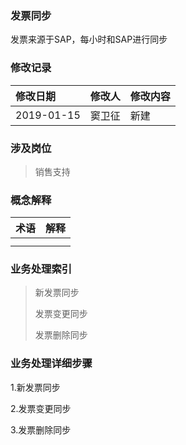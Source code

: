 ### 发票同步

发票来源于SAP，每小时和SAP进行同步

### 修改记录

| 修改日期 | 修改人 | 修改内容 |
| :--- | :--- | :--- |
| 2019-01-15 | 窦卫征 | 新建 |

### 涉及岗位

> 销售支持

### 概念解释

| 术语 | 解释 |
| :--- | :--- |
|  |  |
|  |  |

### 业务处理索引

> 新发票同步
>
> 发票变更同步
>
> 发票删除同步

### 业务处理详细步骤

1.新发票同步

2.发票变更同步

3.发票删除同步

